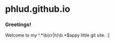 # phlud.github.io

<h3>Greetings! </h3>

Welcome to my ^.&#42;\b(cr|h)\b.&#42;$appy little git site. :]
